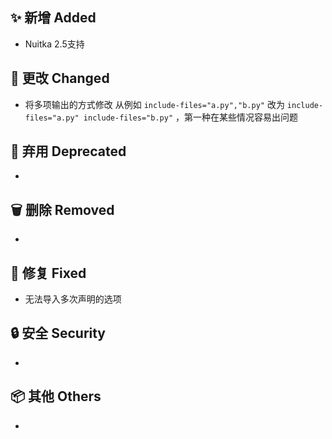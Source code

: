 ## ✨ 新增 Added

- Nuitka 2.5支持

## 🔧 更改 Changed

- 将多项输出的方式修改 从例如 `include-files="a.py","b.py"` 改为 `include-files="a.py" include-files="b.py"`
  ，第一种在某些情况容易出问题

## 🚨 弃用 Deprecated

-

## 🗑️ 删除 Removed

-

## 🐛 修复 Fixed

- 无法导入多次声明的选项

## 🔒 安全 Security

-

## 📦 其他 Others

-